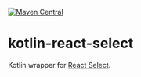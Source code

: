 [![Maven Central](https://img.shields.io/maven-central/v/org.jetbrains.kotlin-wrappers/kotlin-react-select)](https://mvnrepository.com/artifact/org.jetbrains.kotlin-wrappers/kotlin-react-select)

# kotlin-react-select

Kotlin wrapper for [React Select](https://github.com/JedWatson/react-select).
